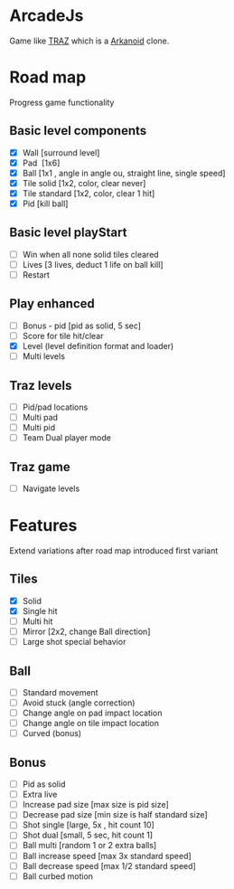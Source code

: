 # ArcadeJs

Game like [TRAZ](https://en.wikipedia.org/wiki/TRAZ)  which is a [Arkanoid](https://nl.wikipedia.org/wiki/Arkanoid) clone.

# Road map

Progress game functionality

## Basic level components
* [x] Wall [surround level]
* [x] Pad  [1x6]
* [x] Ball  [1x1 , angle in angle ou, straight line, single speed]
* [x] Tile solid [1x2, color, clear never]
* [x] Tile standard [1x2, color, clear 1 hit]
* [x] Pid [kill ball]

## Basic level playStart
* [ ] Win when all none solid tiles cleared 
* [ ] Lives [3 lives, deduct 1 life on ball kill]
* [ ] Restart

## Play enhanced
* [ ] Bonus - pid [pid as solid, 5 sec]
* [ ] Score for tile hit/clear
* [x] Level (level definition format and loader)
* [ ] Multi levels

## Traz levels
* [ ] Pid/pad locations 
* [ ] Multi pad
* [ ] Multi pid
* [ ] Team Dual player mode

## Traz game
* [ ] Navigate levels 

# Features

Extend variations after road map introduced first variant

## Tiles
* [x] Solid
* [x] Single hit
* [ ] Multi hit
* [ ] Mirror [2x2, change Ball direction]
* [ ] Large shot special behavior

## Ball
* [ ] Standard movement
* [ ] Avoid stuck (angle correction)
* [ ] Change angle on pad impact location
* [ ] Change angle on tile impact location
* [ ] Curved (bonus)

## Bonus
* [ ] Pid as solid
* [ ] Extra live
* [ ] Increase pad size [max size is pid size]
* [ ] Decrease pad size [min size is half standard size]
* [ ] Shot single [large, 5x , hit count 10]
* [ ] Shot dual [small, 5 sec, hit count 1]
* [ ] Ball multi [random 1 or 2  extra balls]
* [ ] Ball increase speed [max 3x standard speed]
* [ ] Ball decrease speed [max 1/2 standard speed]
* [ ] Ball curbed motion
